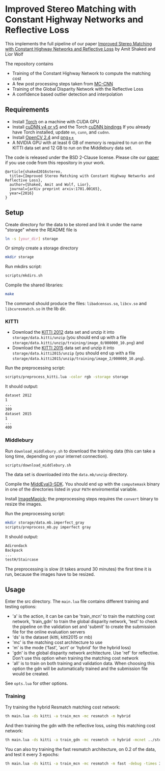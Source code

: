 Improved Stereo Matching with Constant Highway Networks and Reflective Loss
===================================================================================

This implements the full pipeline of our paper [Improved Stereo Matching with Constant Highway Networks and Reflective Loss](https://arxiv.org/abs/1701.00165) by Amit Shaked and Lior Wolf

The repository contains

- Training of the Constant Highway Network to compute the matching cost
- A few post processing steps taken from [MC-CNN](https://github.com/jzbontar/mc-cnn)
- Training of the Global Disparity Network with the Reflective Loss
- A confidence based outlier detection and interpolation


## Requirements
- Install [Torch](http://torch.ch/docs/getting-started.html) on a machine with CUDA GPU
- Install [cuDNN v4 or v5](https://developer.nvidia.com/cudnn) and the Torch [cuDNN bindings](https://github.com/soumith/cudnn.torch/tree/R4)
If you already have Torch installed, update `nn`, `cunn`, and `cudnn`.
- Install [OpenCV 2.4](http://opencv.org/) and [png++](http://www.nongnu.org/pngpp/)
- A NVIDIA GPU with at least 6 GB of memory is required to run on the KITTI
data set and 12 GB to run on the Middlebury data set.

The code is released under the BSD 2-Clause license.
Please cite our [paper](https://arxiv.org/abs/1701.00165 )
if you use code from this repository in your work.

	@article{shaked2016stereo,
	  title={Improved Stereo Matching with Constant Highway Networks and Reflective Loss},
	  author={Shaked, Amit and Wolf, Lior},
	  journal={arXiv preprint arxiv:1701.00165},
	  year={2016}
	}

Setup
------------------------
Create directory for the data to be stored and link it under the name "storage" where the README file is
```bash
ln -s [your_dir] storage
```
Or simply create a storage directory
```bash
mkdir storage
```

Run mkdirs script:
```bash
scripts/mkdirs.sh
```

Compile the shared libraries:
```bash
make
```

The command should produce the files: `libadcensus.so`, `libcv.so` and `libcuresmatch.so` in the lib dir.


### KITTI


- Download the [KITTI 2012](http://www.cvlibs.net/download.php?file=data_stereo_flow.zip) data set and unzip it
into `storage/data.kitti/unzip` (you should end up with a file `storage/data.kitti/unzip/training/image_0/000000_10.png`) and 
- Download the [KITTI 2015](http://www.cvlibs.net/download.php?file=data_scene_flow.zip) data set and unzip it
into `storage/data.kitti2015/unzip` (you should end up with a file `storage/data.kitti2015/unzip/training/image_2/000000_10.png`).


Run the preprocessing script:
```bash
scripts/preprocess_kitti.lua -color rgb -storage storage
```

It should output:
```bash
dataset 2012
1
...
389
dataset 2015
1
...
400
```

### Middlebury
Run `download_middlebury.sh` to download the training data
(this can take a long time, depending on your internet connection).
```bash
scripts/download_middlebury.sh
```

The data set is downloaded into the `data.mb/unzip` directory.

Compile the [MiddEval3-SDK](http://vision.middlebury.edu/stereo/submit3/). You
should end up with the `computemask` binary in one of the directories listed in
your `PATH` enviromential variable.  

Install [ImageMagick](http://www.imagemagick.org/script/index.php); the
preprocessing steps requires the `convert` binary to resize the images.

Run the preprocessing script:
```bash
mkdir storage/data.mb.imperfect_gray
scripts/preprocess_mb.py imperfect gray
```

It should output:
```bash
Adirondack
Backpack
...
testH/Staircase
```

The preprocessing is slow (it takes around 30 minutes) the first time it is
run, because the images have to be resized.


Usage
---------------------
Enter the src directory.
The `main.lua` file contains different training and testing options:

- 'a' is the action, it can be can be 'train\_mcn' to train the matching cost network, 'train\_gdn' to train the global disparity network, 'test' to check the pipeline on the validation set and 'submit' to create the submission file for the online evaluation servers
- 'ds' is the dataset (kitti, kitti2015 or mb)
- 'mc' is the matching cost architecture to use
- 'm' is the mode ('fast', 'acrt' or 'hybrid' for the hybrid loss)
- 'gdn' is the global disparity network architecture. Use 'ref' for reflective.
   Don't use this option when training the matching cost network
- 'all' is to train on both training and validation data.
   When choosing this option the gdn will be automatically trained and the submission file would be created.

See `opts.lua` for other options.

### Training

Try training the hybrid Resmatch matching cost network:
```bash
th main.lua -ds kitti -a train_mcn -mc resmatch -m hybrid
```

And then training the gdn with the reflective loss, using this matching cost network:
```bash
th main.lua -ds kitti -a train_gdn -mc resmetch -m hybrid -mcnet ../storage/net/mc/kitti_resmatch_hybrid_LL_rgb.t7 -gdn ref
```

You can also try training the fast resmatch architecture, on 0.2 of the data, and test it every 3 epochs:

```bash
th main.lua -ds kitti -a train_mcn -mc resmatch -m fast -debug -times 3 -subset 0.2
```


